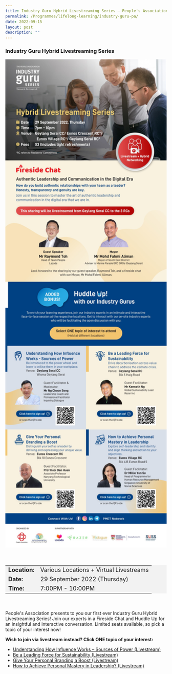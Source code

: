 ```yaml
---
title: Industry Guru Hybrid Livestreaming Series — People's Association
permalink: /Programmes/lifelong-learning/industry-guru-pa/
date: 2022-09-15
layout: post
description: ""
---
```

###  Industry Guru Hybrid Livestreaming Series ###

<img
src="/images/Programmes%20(September%202022)/Hybrid_Livestreaming_Series.jpg" style="width:600px; height:auto">

<div style="padding:20px 0 20px 0">
	<table  style="font-size:130%; background-color:#f2f2f2">
		<tbody>
			<tr>
				 <td><b>Location:</b></td><td>Various Locations + Virtual Livestreams</td>
			</tr>
			<tr>
			 <td><b>Date:</b></td><td>29 September 2022 (Thursday)</td>
			</tr>
			<tr>
				<td> <b>Time:</b> </td><td>7:00PM - 10:00PM</td>
			</tr>
		</tbody>
	</table>
</div>

<div>
	<p>
People's Association presents to you our first ever Industry Guru Hybrid Livestreaming Series!
Join our experts in a Fireside Chat and Huddle Up for an insightful and interactive conversation. 
Limited seats available, so pick a topic of your interest now!
	</p>
	<p>
		<b>Wish to join via livestream instead? Click ONE topic of your interest:</b>
	</p>
</div>

<ul>
	<li><a href="https://www.onepa.gov.sg/courses/C026963510" style=font-size:14px>Understanding How Influence Works – Sources of Power (Livestream)</a></li>
	<li><a href="https://www.onepa.gov.sg/courses/C026963624">Be a Leading Force for Sustainability (Livestream)</a></li>
	<li><a href="https://www.onepa.gov.sg/courses/C026963697">Give Your Personal Branding a Boost (Livestream)</a></li>
	<li><a href="https://www.onepa.gov.sg/courses/C026963570">How to Achieve Personal Mastery in Leadership? (Livestream)</a></li>